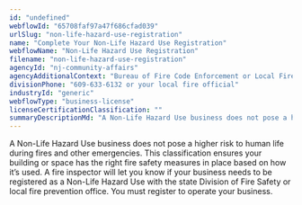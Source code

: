 ```yaml
---
id: "undefined"
webflowId: "65708faf97a47f686cfad039"
urlSlug: "non-life-hazard-use-registration"
name: "Complete Your Non-Life Hazard Use Registration"
webflowName: "Non-Life Hazard Use Registration"
filename: "non-life-hazard-use-registration"
agencyId: "nj-community-affairs"
agencyAdditionalContext: "Bureau of Fire Code Enforcement or Local Fire Official"
divisionPhone: "609-633-6132 or your local fire official"
industryId: "generic"
webflowType: "business-license"
licenseCertificationClassification: ""
summaryDescriptionMd: "A Non-Life Hazard Use business does not pose a higher risk to human life during fires and other emergencies. This classification ensures your building or space has the right fire safety measures in place based on how it’s used. A fire inspector will let you know if your business needs to be registered as a Non-Life Hazard Use with the state Division of Fire Safety or local fire prevention office. You must register to operate your business."
---
```


A Non-Life Hazard Use business does not pose a higher risk to human life during fires and other emergencies. This classification ensures your building or space has the right fire safety measures in place based on how it’s used. A fire inspector will let you know if your business needs to be registered as a Non-Life Hazard Use with the state Division of Fire Safety or local fire prevention office. You must register to operate your business.

